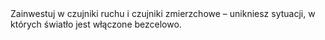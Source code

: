 ---
layout: nothing
categories: Prąd
tags: tip
body: Zainwestuj w czujniki ruchu i czujniki zmierzchowe – unikniesz sytuacji, w których światło jest włączone bezcelowo.
---